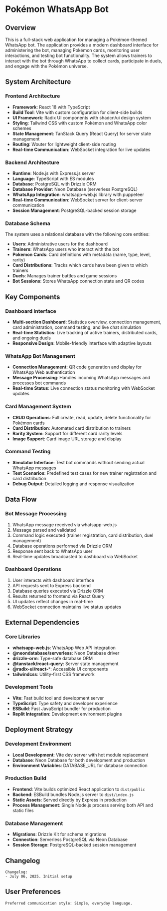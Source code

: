 # Pokémon WhatsApp Bot

## Overview

This is a full-stack web application for managing a Pokémon-themed WhatsApp bot. The application provides a modern dashboard interface for administering the bot, managing Pokémon cards, monitoring user interactions, and testing bot functionality. The system allows trainers to interact with the bot through WhatsApp to collect cards, participate in duels, and engage with the Pokémon universe.

## System Architecture

### Frontend Architecture
- **Framework**: React 18 with TypeScript
- **Build Tool**: Vite with custom configuration for client-side builds
- **UI Framework**: Radix UI components with shadcn/ui design system
- **Styling**: Tailwind CSS with custom Pokémon and WhatsApp color schemes
- **State Management**: TanStack Query (React Query) for server state management
- **Routing**: Wouter for lightweight client-side routing
- **Real-time Communication**: WebSocket integration for live updates

### Backend Architecture
- **Runtime**: Node.js with Express.js server
- **Language**: TypeScript with ES modules
- **Database**: PostgreSQL with Drizzle ORM
- **Database Provider**: Neon Database (serverless PostgreSQL)
- **WhatsApp Integration**: whatsapp-web.js library with puppeteer
- **Real-time Communication**: WebSocket server for client-server communication
- **Session Management**: PostgreSQL-backed session storage

### Database Schema
The system uses a relational database with the following core entities:
- **Users**: Administrative users for the dashboard
- **Trainers**: WhatsApp users who interact with the bot
- **Pokemon Cards**: Card definitions with metadata (name, type, level, rarity)
- **Card Distributions**: Tracks which cards have been given to which trainers
- **Duels**: Manages trainer battles and game sessions
- **Bot Sessions**: Stores WhatsApp connection state and QR codes

## Key Components

### Dashboard Interface
- **Multi-section Dashboard**: Statistics overview, connection management, card administration, command testing, and live chat simulation
- **Real-time Statistics**: Live tracking of active trainers, distributed cards, and ongoing duels
- **Responsive Design**: Mobile-friendly interface with adaptive layouts

### WhatsApp Bot Management
- **Connection Management**: QR code generation and display for WhatsApp Web authentication
- **Message Processing**: Handles incoming WhatsApp messages and processes bot commands
- **Real-time Status**: Live connection status monitoring with WebSocket updates

### Card Management System
- **CRUD Operations**: Full create, read, update, delete functionality for Pokémon cards
- **Card Distribution**: Automated card distribution to trainers
- **Rarity System**: Support for different card rarity levels
- **Image Support**: Card image URL storage and display

### Command Testing
- **Simulator Interface**: Test bot commands without sending actual WhatsApp messages
- **Test Scenarios**: Predefined test cases for new trainer registration and card distribution
- **Debug Output**: Detailed logging and response visualization

## Data Flow

### Bot Message Processing
1. WhatsApp message received via whatsapp-web.js
2. Message parsed and validated
3. Command logic executed (trainer registration, card distribution, duel management)
4. Database operations performed via Drizzle ORM
5. Response sent back to WhatsApp user
6. Real-time updates broadcasted to dashboard via WebSocket

### Dashboard Operations
1. User interacts with dashboard interface
2. API requests sent to Express backend
3. Database queries executed via Drizzle ORM
4. Results returned to frontend via React Query
5. UI updates reflect changes in real-time
6. WebSocket connection maintains live status updates

## External Dependencies

### Core Libraries
- **whatsapp-web.js**: WhatsApp Web API integration
- **@neondatabase/serverless**: Neon Database driver
- **drizzle-orm**: Type-safe database ORM
- **@tanstack/react-query**: Server state management
- **@radix-ui/react-***: Accessible UI components
- **tailwindcss**: Utility-first CSS framework

### Development Tools
- **Vite**: Fast build tool and development server
- **TypeScript**: Type safety and developer experience
- **ESBuild**: Fast JavaScript bundler for production
- **Replit Integration**: Development environment plugins

## Deployment Strategy

### Development Environment
- **Local Development**: Vite dev server with hot module replacement
- **Database**: Neon Database for both development and production
- **Environment Variables**: DATABASE_URL for database connection

### Production Build
- **Frontend**: Vite builds optimized React application to `dist/public`
- **Backend**: ESBuild bundles Node.js server to `dist/index.js`
- **Static Assets**: Served directly by Express in production
- **Process Management**: Single Node.js process serving both API and static files

### Database Management
- **Migrations**: Drizzle Kit for schema migrations
- **Connection**: Serverless PostgreSQL via Neon Database
- **Session Storage**: PostgreSQL-backed session management

## Changelog

```
Changelog:
- July 06, 2025. Initial setup
```

## User Preferences

```
Preferred communication style: Simple, everyday language.
```